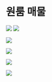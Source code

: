 # 원룸 매물
![](Assets/bear_sketch@2x.png)
![](Assets/E63CC277-B47E-4054-8E5D-B7C1363CFDD4.png)

![](Assets/FAD900C8-41F7-499F-8309-CCB86D0E9826.png)

![](Assets/A3C07D0D-CFEE-4787-AC94-D050A03FAF8C.png)

![](Assets/898F664C-D43F-4A8C-935F-8E9B6D6B5096.png)

![](Assets/CB26FE74-C072-479A-BC93-C19AA6DA9DFB.png)